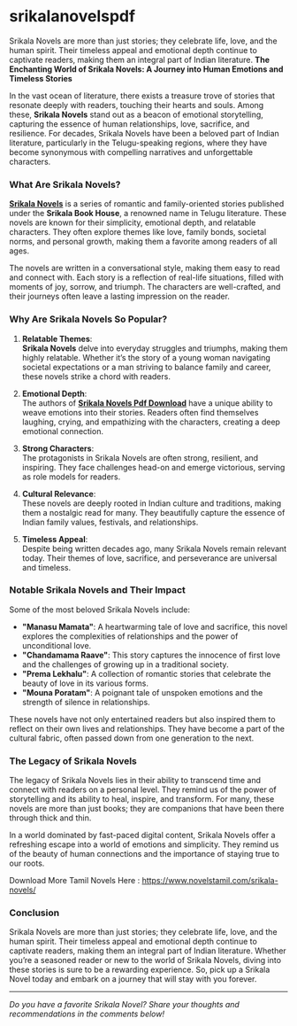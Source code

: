 # srikalanovelspdf
Srikala Novels are more than just stories; they celebrate life, love, and the human spirit. Their timeless appeal and emotional depth continue to captivate readers, making them an integral part of Indian literature. 
**The Enchanting World of Srikala Novels: A Journey into Human Emotions and Timeless Stories**

In the vast ocean of literature, there exists a treasure trove of stories that resonate deeply with readers, touching their hearts and souls. Among these, **Srikala Novels** stand out as a beacon of emotional storytelling, capturing the essence of human relationships, love, sacrifice, and resilience. For decades, Srikala Novels have been a beloved part of Indian literature, particularly in the Telugu-speaking regions, where they have become synonymous with compelling narratives and unforgettable characters.

### What Are Srikala Novels?

**[Srikala Novels](https://www.novelstamil.com/srikala-novels/)** is a series of romantic and family-oriented stories published under the **Srikala Book House**, a renowned name in Telugu literature. These novels are known for their simplicity, emotional depth, and relatable characters. They often explore themes like love, family bonds, societal norms, and personal growth, making them a favorite among readers of all ages.

The novels are written in a conversational style, making them easy to read and connect with. Each story is a reflection of real-life situations, filled with moments of joy, sorrow, and triumph. The characters are well-crafted, and their journeys often leave a lasting impression on the reader.

### Why Are Srikala Novels So Popular?

1. **Relatable Themes**:  
   **Srikala Novels** delve into everyday struggles and triumphs, making them highly relatable. Whether it’s the story of a young woman navigating societal expectations or a man striving to balance family and career, these novels strike a chord with readers.

2. **Emotional Depth**:  
   The authors of **[Srikala Novels Pdf Download](https://www.novelstamil.com/srikala-novels/)** have a unique ability to weave emotions into their stories. Readers often find themselves laughing, crying, and empathizing with the characters, creating a deep emotional connection.

3. **Strong Characters**:  
   The protagonists in Srikala Novels are often strong, resilient, and inspiring. They face challenges head-on and emerge victorious, serving as role models for readers.

4. **Cultural Relevance**:  
   These novels are deeply rooted in Indian culture and traditions, making them a nostalgic read for many. They beautifully capture the essence of Indian family values, festivals, and relationships.

5. **Timeless Appeal**:  
   Despite being written decades ago, many Srikala Novels remain relevant today. Their themes of love, sacrifice, and perseverance are universal and timeless.

### Notable Srikala Novels and Their Impact

Some of the most beloved Srikala Novels include:

- **"Manasu Mamata"**: A heartwarming tale of love and sacrifice, this novel explores the complexities of relationships and the power of unconditional love.
- **"Chandamama Raave"**: This story captures the innocence of first love and the challenges of growing up in a traditional society.
- **"Prema Lekhalu"**: A collection of romantic stories that celebrate the beauty of love in its various forms.
- **"Mouna Poratam"**: A poignant tale of unspoken emotions and the strength of silence in relationships.

These novels have not only entertained readers but also inspired them to reflect on their own lives and relationships. They have become a part of the cultural fabric, often passed down from one generation to the next.

### The Legacy of Srikala Novels

The legacy of Srikala Novels lies in their ability to transcend time and connect with readers on a personal level. They remind us of the power of storytelling and its ability to heal, inspire, and transform. For many, these novels are more than just books; they are companions that have been there through thick and thin.

In a world dominated by fast-paced digital content, Srikala Novels offer a refreshing escape into a world of emotions and simplicity. They remind us of the beauty of human connections and the importance of staying true to our roots.

Download More Tamil Novels Here : https://www.novelstamil.com/srikala-novels/

### Conclusion

Srikala Novels are more than just stories; they celebrate life, love, and the human spirit. Their timeless appeal and emotional depth continue to captivate readers, making them an integral part of Indian literature. Whether you’re a seasoned reader or new to the world of Srikala Novels, diving into these stories is sure to be a rewarding experience. So, pick up a Srikala Novel today and embark on a journey that will stay with you forever.

---  
*Do you have a favorite Srikala Novel? Share your thoughts and recommendations in the comments below!*

